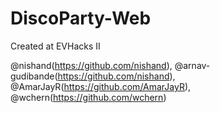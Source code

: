 # DiscoParty-Web

Created at EVHacks II

@nishand(https://github.com/nishand), @arnav-gudibande(https://github.com/nishand), @AmarJayR(https://github.com/AmarJayR), @wchern(https://github.com/wchern)
